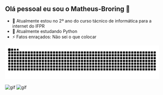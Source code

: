 ## Olá pessoal eu sou o Matheus-Broring 👋

- 🔭 Atualmente estou no 2º ano do curso tácnico de informática para a internet do IFPR
- 🌱 Atualmente estudando Python
- ⚡ Fatos enraçados: Não sei o que colocar

<picture align="center">
  <source media="(prefers-color-scheme: dark)" srcset="https://raw.githubusercontent.com/Matheus-Broring/Matheus-Broring/output/github-contribution-grid-snake-dark.svg">
  <source media="(prefers-color-scheme: light)" srcset="https://raw.githubusercontent.com/Matheus-Broring/Matheus-Broring/output/github-contribution-grid-snake-dark.svg">
  <img align="center" alt="github contribution grid snake animation" src="https://raw.githubusercontent.com/Matheus-Broring/Matheus-Broring/output/github-contribution-grid-snake.svg">
</picture>
<br>
<br>

<div>
 <img align="center" alt="gif" src="https://cdn.dicionariopopular.com/imagens/numero-nove.gif" >
 <img align="center" alt="gif" src="https://media2.giphy.com/media/v1.Y2lkPTc5MGI3NjExaHcwd3dhbnN0cmphNmdtZzF4OHF2OGxsazAzNTA5a3pvZnZ2OG1sZyZlcD12MV9pbnRlcm5hbF9naWZfYnlfaWQmY3Q9Zw/xUOrwihszfWZgSIHJK/giphy.gif" > 
</div>
<br>
